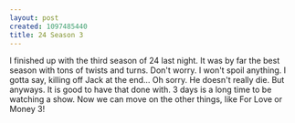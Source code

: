 ```yaml
--- 
layout: post
created: 1097485440
title: 24 Season 3
---
```

I finished up with the third season of 24 last night.  It was by far the best season with tons of twists and turns.  Don't worry.  I won't spoil anything.  I gotta say, killing off Jack at the end... Oh sorry.  He doesn't really die.  But anyways.  It is good to have that done with.  3 days is a long time to be watching a show.  Now we can move on the other things, like For Love or Money 3!
